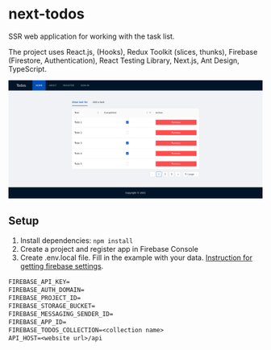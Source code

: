 # next-todos

SSR web application for working with the task list.

The project uses React.js, (Hooks), Redux Toolkit (slices, thunks), Firebase (Firestore, Authentication), React Testing Library, Next.js, Ant Design, TypeScript.

![screenshot](screenshot.png)

## Setup

1. Install dependencies: `npm install`
2. Create a project and register app in Firebase Console
3. Create .env.local file. Fill in the example with your data. [Instruction for getting firebase settings](https://support.google.com/firebase/answer/7015592#zippy=%2Cin-this-article).

```env
FIREBASE_API_KEY=
FIREBASE_AUTH_DOMAIN=
FIREBASE_PROJECT_ID=
FIREBASE_STORAGE_BUCKET=
FIREBASE_MESSAGING_SENDER_ID=
FIREBASE_APP_ID=
FIREBASE_TODOS_COLLECTION=<collection name>
API_HOST=<website url>/api
```
